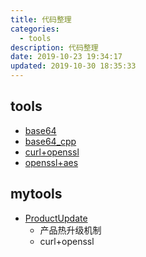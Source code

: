```yaml
---
title: 代码整理
categories: 
  - tools
description: 代码整理
date: 2019-10-23 ‏‎19:34:17
updated: 2019-10-30 18:35:33
---
```


## tools

+ [base64](https://github.com/fxliu/base64)
+ [base64_cpp](https://github.com/fxliu/cpp-base64)
+ [curl+openssl](https://github.com/fxliu/VCDemo/tree/master/NET/ProductUpdate)
+ [openssl+aes](https://github.com/fxliu/VCDemo/tree/master/NET/ProductUpdate)

## mytools

+ [ProductUpdate](https://github.com/fxliu/VCDemo/tree/master/NET/ProductUpdate)
  + 产品热升级机制
  + curl+openssl
